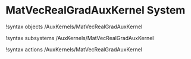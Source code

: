 <!-- MOOSE Documentation Stub: Remove this when content is added. -->

# MatVecRealGradAuxKernel System
!syntax objects /AuxKernels/MatVecRealGradAuxKernel

!syntax subsystems /AuxKernels/MatVecRealGradAuxKernel

!syntax actions /AuxKernels/MatVecRealGradAuxKernel
